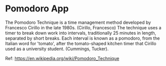 # Pomodoro App
The Pomodoro Technique is a time management method developed by Francesco Cirillo in the late 1980s. (Cirillo, Francesco)
 The technique uses a timer to break down work into intervals, traditionally 25 minutes in length, separated by short breaks. Each interval is known as a pomodoro, from the Italian word for 'tomato', after the tomato-shaped kitchen timer that Cirillo used as a university student. (Cummings, Tucker).

Ref: https://en.wikipedia.org/wiki/Pomodoro_Technique